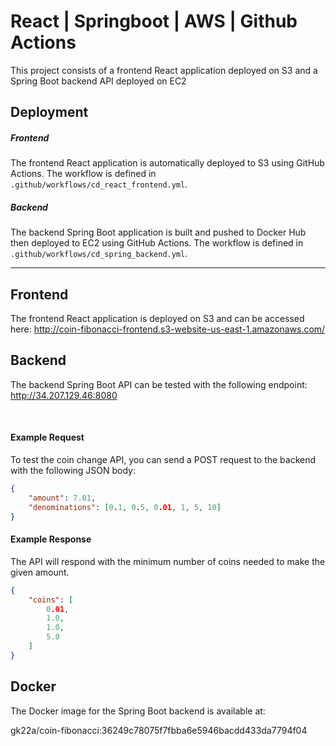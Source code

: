 # React | Springboot | AWS | Github Actions

This project consists of a frontend React application deployed on S3 and a Spring Boot backend API deployed on EC2


## Deployment

##### Frontend

The frontend React application is automatically deployed to S3 using GitHub Actions. The workflow is defined in `.github/workflows/cd_react_frontend.yml`.

##### Backend

The backend Spring Boot application is built and pushed to Docker Hub then deployed to EC2 using GitHub Actions. The workflow is defined in `.github/workflows/cd_spring_backend.yml`.

---

## Frontend

The frontend React application is deployed on S3 and can be accessed here:
http://coin-fibonacci-frontend.s3-website-us-east-1.amazonaws.com/

## Backend

The backend Spring Boot API can be tested with the following endpoint:
http://34.207.129.46:8080


<br>


#### Example Request

To test the coin change API, you can send a POST request to the backend with the following JSON body:

```json
{
    "amount": 7.01,
    "denominations": [0.1, 0.5, 0.01, 1, 5, 10]
}
```

#### Example Response

The API will respond with the minimum number of coins needed to make the given amount.

```json
{
    "coins": [
        0.01,
        1.0,
        1.0,
        5.0
    ]
}
```

## Docker

The Docker image for the Spring Boot backend is available at:

gk22a/coin-fibonacci:36249c78075f7fbba6e5946bacdd433da7794f04



